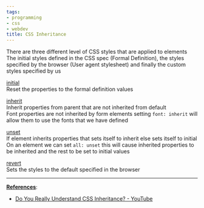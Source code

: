 ```yaml
---
tags:
- programming
- css
- webdev
title: CSS Inheritance
---
```


There are three different level of CSS styles that are applied to elements  
The initial styles defined in the CSS spec (Formal Definition), the styles specified by the browser (User agent stylesheet) and finally the custom styles specified by us

<u>initial</u>  
Reset the properties to the formal definition values

<u>inherit</u>  
Inherit properties from parent that are not inherited from default  
Font properties are not inherited by form elements setting `font: inherit` will allow them to use the fonts that we have defined

<u>unset</u>  
If element inherits properties that sets itself to inherit else sets itself to initial  
On an element we can set `all: unset` this will cause inherited properties to be inherited and the rest to be set to initial values

<u>revert</u>  
Sets the styles to the default specified in the browser

---

**<u>References</u>**:

* [Do You Really Understand CSS Inheritance? - YouTube](https://www.youtube.com/watch?v=N8tFrMZp_wA)